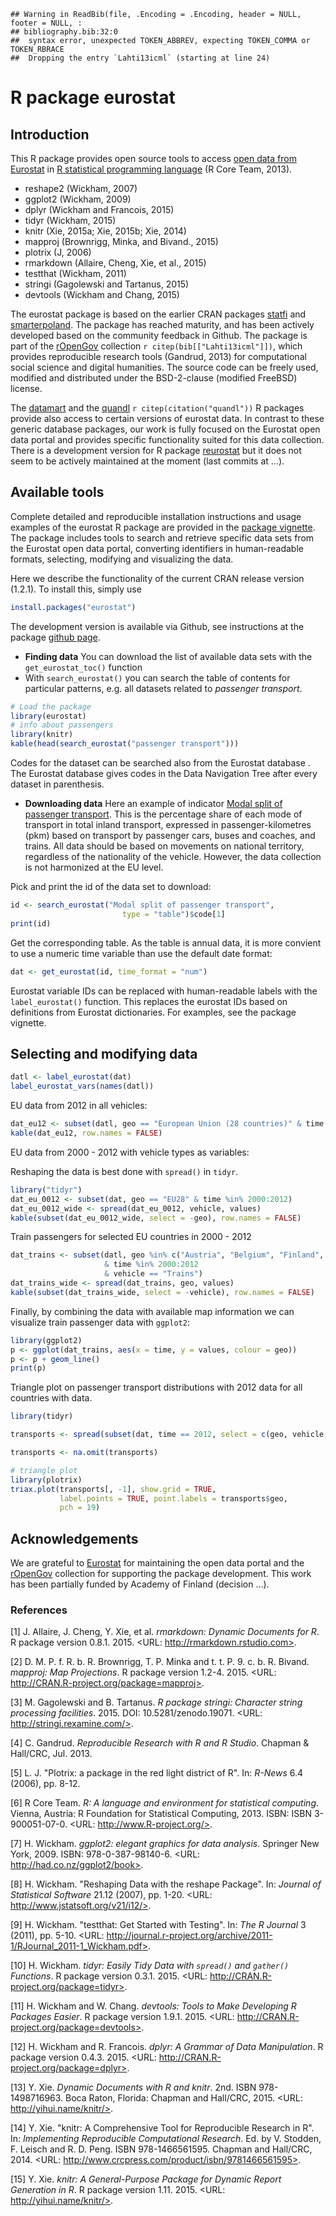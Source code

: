<!--
%\VignetteEngine{knitr::rmarkdown}
%\VignetteIndexEntry{eurostat Markdown Vignette}
%\usepackage[utf8]{inputenc}
-->
    ## Warning in ReadBib(file, .Encoding = .Encoding, header = NULL, footer = NULL, : 
    ## bibliography.bib:32:0
    ##  syntax error, unexpected TOKEN_ABBREV, expecting TOKEN_COMMA or TOKEN_RBRACE
    ##  Dropping the entry `Lahti13icml` (starting at line 24)

R package eurostat
==================

Introduction
------------

This R package provides open source tools to access [open data from Eurostat](http://ec.europa.eu/eurostat/) in [R statistical programming language](http://www.r-project.org) (R Core Team, 2013).

-   reshape2 (Wickham, 2007)
-   ggplot2 (Wickham, 2009)
-   dplyr (Wickham and Francois, 2015)
-   tidyr (Wickham, 2015)
-   knitr (Xie, 2015a; Xie, 2015b; Xie, 2014)
-   mapproj (Brownrigg, Minka, and Bivand., 2015)
-   plotrix (J, 2006)
-   rmarkdown (Allaire, Cheng, Xie, et al., 2015)
-   testthat (Wickham, 2011)
-   stringi (Gagolewski and Tartanus, 2015)
-   devtools (Wickham and Chang, 2015)

The eurostat package is based on the earlier CRAN packages [statfi](http://cran.r-project.org/web/packages/statfi/index.html) and [smarterpoland](http://cran.r-project.org/web/packages/SmarterPoland/index.html). The package has reached maturity, and has been actively developed based on the community feedback in Github. The package is part of the [rOpenGov](http://ropengov.github.io) collection `r citep(bib[["Lahti13icml"]])`, which provides reproducible research tools (Gandrud, 2013) for computational social science and digital humanities. The source code can be freely used, modified and distributed under the BSD-2-clause (modified FreeBSD) license.

The [datamart](http://cran.r-project.org/web/packages/datamart/index.html) and the [quandl](http://cran.r-project.org/web/packages/Quandl/index.html) `r citep(citation("quandl"))` R packages provide also access to certain versions of eurostat data. In contrast to these generic database packages, our work is fully focused on the Eurostat open data portal and provides specific functionality suited for this data collection. There is a development version for R package [reurostat](https://github.com/Tungurahua/reurostat) but it does not seem to be actively maintained at the moment (last commits at ...).

Available tools
---------------

Complete detailed and reproducible installation instructions and usage examples of the eurostat R package are provided in the [package vignette](https://github.com/rOpenGov/eurostat/vignette/eurostat_tutorial.Rmd). The package includes tools to search and retrieve specific data sets from the Eurostat open data portal, converting identifiers in human-readable formats, selecting, modifying and visualizing the data.

Here we describe the functionality of the current CRAN release version (1.2.1). To install this, simply use

``` r
install.packages("eurostat")
```

The development version is available via Github, see instructions at the package [github page](https://github.com/rOpenGov/eurostat).

-   **Finding data** You can download the list of available data sets with the `get_eurostat_toc()` function
-   With `search_eurostat()` you can search the table of contents for particular patterns, e.g. all datasets related to *passenger transport*.

``` r
# Load the package
library(eurostat)
# info about passengers
library(knitr)
kable(head(search_eurostat("passenger transport")))
```

Codes for the dataset can be searched also from the Eurostat database . The Eurostat database gives codes in the Data Navigation Tree after every dataset in parenthesis.

-   **Downloading data** Here an example of indicator [Modal split of passenger transport](http://ec.europa.eu/eurostat/tgm/table.do?tab=table&init=1&plugin=1&language=en&pcode=tsdtr210). This is the percentage share of each mode of transport in total inland transport, expressed in passenger-kilometres (pkm) based on transport by passenger cars, buses and coaches, and trains. All data should be based on movements on national territory, regardless of the nationality of the vehicle. However, the data collection is not harmonized at the EU level.

Pick and print the id of the data set to download:

``` r
id <- search_eurostat("Modal split of passenger transport", 
                         type = "table")$code[1]
print(id)
```

Get the corresponding table. As the table is annual data, it is more convient to use a numeric time variable than use the default date format:

``` r
dat <- get_eurostat(id, time_format = "num")
```

Eurostat variable IDs can be replaced with human-readable labels with the `label_eurostat()` function. This replaces the eurostat IDs based on definitions from Eurostat dictionaries. For examples, see the package vignette.

Selecting and modifying data
----------------------------

``` r
datl <- label_eurostat(dat)
label_eurostat_vars(names(datl))
```

EU data from 2012 in all vehicles:

``` r
dat_eu12 <- subset(datl, geo == "European Union (28 countries)" & time == 2012)
kable(dat_eu12, row.names = FALSE)
```

EU data from 2000 - 2012 with vehicle types as variables:

Reshaping the data is best done with `spread()` in `tidyr`.

``` r
library("tidyr")
dat_eu_0012 <- subset(dat, geo == "EU28" & time %in% 2000:2012)
dat_eu_0012_wide <- spread(dat_eu_0012, vehicle, values)
kable(subset(dat_eu_0012_wide, select = -geo), row.names = FALSE)
```

Train passengers for selected EU countries in 2000 - 2012

``` r
dat_trains <- subset(datl, geo %in% c("Austria", "Belgium", "Finland", "Sweden")
                     & time %in% 2000:2012
                     & vehicle == "Trains")
dat_trains_wide <- spread(dat_trains, geo, values) 
kable(subset(dat_trains_wide, select = -vehicle), row.names = FALSE)
```

Finally, by combining the data with available map information we can visualize train passenger data with `ggplot2`:

``` r
library(ggplot2)
p <- ggplot(dat_trains, aes(x = time, y = values, colour = geo)) 
p <- p + geom_line()
print(p)
```

Triangle plot on passenger transport distributions with 2012 data for all countries with data.

``` r
library(tidyr)

transports <- spread(subset(dat, time == 2012, select = c(geo, vehicle, values)), vehicle, values)

transports <- na.omit(transports)

# triangle plot
library(plotrix)
triax.plot(transports[, -1], show.grid = TRUE, 
           label.points = TRUE, point.labels = transports$geo, 
           pch = 19)
```

Acknowledgements
----------------

We are grateful to [Eurostat](http://ec.europa.eu/eurostat/) for maintaining the open data portal and the [rOpenGov](https://github.ropengov.io) collection for supporting the package development. This work has been partially funded by Academy of Finland (decision ...).

### References

[1] J. Allaire, J. Cheng, Y. Xie, et al. *rmarkdown: Dynamic Documents for R*. R package version 0.8.1. 2015. <URL:
http://rmarkdown.rstudio.com>.

[2] D. M. P. f. R. b. R. Brownrigg, T. P. Minka and t. t. P. 9. c. b. R. Bivand. *mapproj: Map Projections*. R package version 1.2-4. 2015. <URL: http://CRAN.R-project.org/package=mapproj>.

[3] M. Gagolewski and B. Tartanus. *R package stringi: Character string processing facilities*. 2015. DOI: 10.5281/zenodo.19071. <URL: http://stringi.rexamine.com/>.

[4] C. Gandrud. *Reproducible Research with R and R Studio*. Chapman & Hall/CRC, Jul. 2013.

[5] L. J. "Plotrix: a package in the red light district of R". In: *R-News* 6.4 (2006), pp. 8-12.

[6] R Core Team. *R: A language and environment for statistical computing*. Vienna, Austria: R Foundation for Statistical Computing, 2013. ISBN: ISBN 3-900051-07-0. <URL:
http://www.R-project.org/>.

[7] H. Wickham. *ggplot2: elegant graphics for data analysis*. Springer New York, 2009. ISBN: 978-0-387-98140-6. <URL:
http://had.co.nz/ggplot2/book>.

[8] H. Wickham. "Reshaping Data with the reshape Package". In: *Journal of Statistical Software* 21.12 (2007), pp. 1-20. <URL:
http://www.jstatsoft.org/v21/i12/>.

[9] H. Wickham. "testthat: Get Started with Testing". In: *The R Journal* 3 (2011), pp. 5-10. <URL:
http://journal.r-project.org/archive/2011-1/RJournal_2011-1_Wickham.pdf>.

[10] H. Wickham. *tidyr: Easily Tidy Data with `spread()` and `gather()` Functions*. R package version 0.3.1. 2015. <URL:
http://CRAN.R-project.org/package=tidyr>.

[11] H. Wickham and W. Chang. *devtools: Tools to Make Developing R Packages Easier*. R package version 1.9.1. 2015. <URL:
http://CRAN.R-project.org/package=devtools>.

[12] H. Wickham and R. Francois. *dplyr: A Grammar of Data Manipulation*. R package version 0.4.3. 2015. <URL:
http://CRAN.R-project.org/package=dplyr>.

[13] Y. Xie. *Dynamic Documents with R and knitr*. 2nd. ISBN 978-1498716963. Boca Raton, Florida: Chapman and Hall/CRC, 2015. <URL: http://yihui.name/knitr/>.

[14] Y. Xie. "knitr: A Comprehensive Tool for Reproducible Research in R". In: *Implementing Reproducible Computational Research*. Ed. by V. Stodden, F. Leisch and R. D. Peng. ISBN 978-1466561595. Chapman and Hall/CRC, 2014. <URL:
http://www.crcpress.com/product/isbn/9781466561595>.

[15] Y. Xie. *knitr: A General-Purpose Package for Dynamic Report Generation in R*. R package version 1.11. 2015. <URL:
http://yihui.name/knitr/>.
